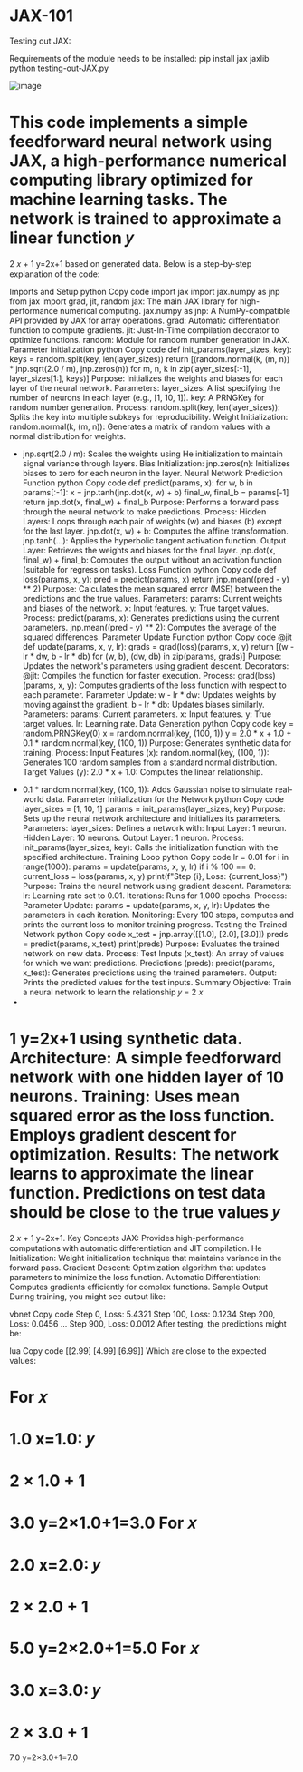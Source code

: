 # JAX-101

Testing out JAX:

Requirements of the module needs to be installed:
pip install jax jaxlib
python testing-out-JAX.py

![image](https://github.com/Reyzenello/JAX-101/assets/43668563/4e6be246-37e5-459e-8ae2-471275bca57b)


This code implements a simple feedforward neural network using JAX, a high-performance numerical computing library optimized for machine learning tasks. The network is trained to approximate a linear function 
𝑦
=
2
𝑥
+
1
y=2x+1 based on generated data. Below is a step-by-step explanation of the code:

Imports and Setup
python
Copy code
import jax
import jax.numpy as jnp
from jax import grad, jit, random
jax: The main JAX library for high-performance numerical computing.
jax.numpy as jnp: A NumPy-compatible API provided by JAX for array operations.
grad: Automatic differentiation function to compute gradients.
jit: Just-In-Time compilation decorator to optimize functions.
random: Module for random number generation in JAX.
Parameter Initialization
python
Copy code
def init_params(layer_sizes, key):
    keys = random.split(key, len(layer_sizes))
    return [(random.normal(k, (m, n)) * jnp.sqrt(2.0 / m), jnp.zeros(n))
            for m, n, k in zip(layer_sizes[:-1], layer_sizes[1:], keys)]
Purpose: Initializes the weights and biases for each layer of the neural network.
Parameters:
layer_sizes: A list specifying the number of neurons in each layer (e.g., [1, 10, 1]).
key: A PRNGKey for random number generation.
Process:
random.split(key, len(layer_sizes)): Splits the key into multiple subkeys for reproducibility.
Weight Initialization:
random.normal(k, (m, n)): Generates a matrix of random values with a normal distribution for weights.
* jnp.sqrt(2.0 / m): Scales the weights using He initialization to maintain signal variance through layers.
Bias Initialization:
jnp.zeros(n): Initializes biases to zero for each neuron in the layer.
Neural Network Prediction Function
python
Copy code
def predict(params, x):
    for w, b in params[:-1]:
        x = jnp.tanh(jnp.dot(x, w) + b)
    final_w, final_b = params[-1]
    return jnp.dot(x, final_w) + final_b
Purpose: Performs a forward pass through the neural network to make predictions.
Process:
Hidden Layers:
Loops through each pair of weights (w) and biases (b) except for the last layer.
jnp.dot(x, w) + b: Computes the affine transformation.
jnp.tanh(...): Applies the hyperbolic tangent activation function.
Output Layer:
Retrieves the weights and biases for the final layer.
jnp.dot(x, final_w) + final_b: Computes the output without an activation function (suitable for regression tasks).
Loss Function
python
Copy code
def loss(params, x, y):
    pred = predict(params, x)
    return jnp.mean((pred - y) ** 2)
Purpose: Calculates the mean squared error (MSE) between the predictions and the true values.
Parameters:
params: Current weights and biases of the network.
x: Input features.
y: True target values.
Process:
predict(params, x): Generates predictions using the current parameters.
jnp.mean((pred - y) ** 2): Computes the average of the squared differences.
Parameter Update Function
python
Copy code
@jit
def update(params, x, y, lr):
    grads = grad(loss)(params, x, y)
    return [(w - lr * dw, b - lr * db) for (w, b), (dw, db) in zip(params, grads)]
Purpose: Updates the network's parameters using gradient descent.
Decorators:
@jit: Compiles the function for faster execution.
Process:
grad(loss)(params, x, y): Computes gradients of the loss function with respect to each parameter.
Parameter Update:
w - lr * dw: Updates weights by moving against the gradient.
b - lr * db: Updates biases similarly.
Parameters:
params: Current parameters.
x: Input features.
y: True target values.
lr: Learning rate.
Data Generation
python
Copy code
key = random.PRNGKey(0)
x = random.normal(key, (100, 1))
y = 2.0 * x + 1.0 + 0.1 * random.normal(key, (100, 1))
Purpose: Generates synthetic data for training.
Process:
Input Features (x):
random.normal(key, (100, 1)): Generates 100 random samples from a standard normal distribution.
Target Values (y):
2.0 * x + 1.0: Computes the linear relationship.
+ 0.1 * random.normal(key, (100, 1)): Adds Gaussian noise to simulate real-world data.
Parameter Initialization for the Network
python
Copy code
layer_sizes = [1, 10, 1]
params = init_params(layer_sizes, key)
Purpose: Sets up the neural network architecture and initializes its parameters.
Parameters:
layer_sizes: Defines a network with:
Input Layer: 1 neuron.
Hidden Layer: 10 neurons.
Output Layer: 1 neuron.
Process:
init_params(layer_sizes, key): Calls the initialization function with the specified architecture.
Training Loop
python
Copy code
lr = 0.01
for i in range(1000):
    params = update(params, x, y, lr)
    if i % 100 == 0:
        current_loss = loss(params, x, y)
        print(f"Step {i}, Loss: {current_loss}")
Purpose: Trains the neural network using gradient descent.
Parameters:
lr: Learning rate set to 0.01.
Iterations: Runs for 1,000 epochs.
Process:
Parameter Update:
params = update(params, x, y, lr): Updates the parameters in each iteration.
Monitoring:
Every 100 steps, computes and prints the current loss to monitor training progress.
Testing the Trained Network
python
Copy code
x_test = jnp.array([[1.0], [2.0], [3.0]])
preds = predict(params, x_test)
print(preds)
Purpose: Evaluates the trained network on new data.
Process:
Test Inputs (x_test): An array of values for which we want predictions.
Predictions (preds):
predict(params, x_test): Generates predictions using the trained parameters.
Output:
Prints the predicted values for the test inputs.
Summary
Objective: Train a neural network to learn the relationship 
𝑦
=
2
𝑥
+
1
y=2x+1 using synthetic data.
Architecture:
A simple feedforward network with one hidden layer of 10 neurons.
Training:
Uses mean squared error as the loss function.
Employs gradient descent for optimization.
Results:
The network learns to approximate the linear function.
Predictions on test data should be close to the true values 
𝑦
=
2
𝑥
+
1
y=2x+1.
Key Concepts
JAX: Provides high-performance computations with automatic differentiation and JIT compilation.
He Initialization: Weight initialization technique that maintains variance in the forward pass.
Gradient Descent: Optimization algorithm that updates parameters to minimize the loss function.
Automatic Differentiation: Computes gradients efficiently for complex functions.
Sample Output
During training, you might see output like:

vbnet
Copy code
Step 0, Loss: 5.4321
Step 100, Loss: 0.1234
Step 200, Loss: 0.0456
...
Step 900, Loss: 0.0012
After testing, the predictions might be:

lua
Copy code
[[2.99]
 [4.99]
 [6.99]]
Which are close to the expected values:

For 
𝑥
=
1.0
x=1.0: 
𝑦
=
2
×
1.0
+
1
=
3.0
y=2×1.0+1=3.0
For 
𝑥
=
2.0
x=2.0: 
𝑦
=
2
×
2.0
+
1
=
5.0
y=2×2.0+1=5.0
For 
𝑥
=
3.0
x=3.0: 
𝑦
=
2
×
3.0
+
1
=
7.0
y=2×3.0+1=7.0
